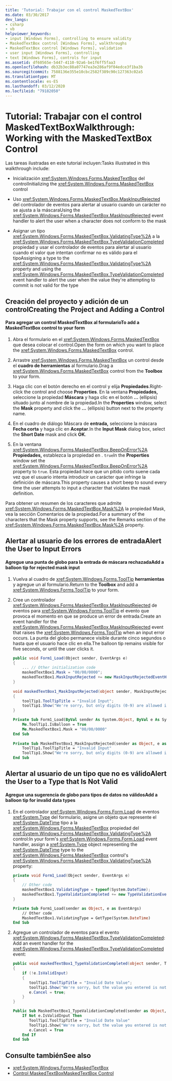 ```yaml
---
title: 'Tutorial: Trabajar con el control MaskedTextBox'
ms.date: 03/30/2017
dev_langs:
- csharp
- vb
helpviewer_keywords:
- input [Windows Forms], controlling to ensure validity
- MaskedTextBox control [Windows Forms], walkthroughs
- MaskedTextBox control [Windows Forms], validation
- user input [Windows Forms], controlling
- text [Windows Forms], controls for input
ms.assetid: df60565e-5447-4110-92a6-be1f6ff5faa3
ms.openlocfilehash: db32b3ec88a07747ea3e286af9f04edce3f1ba3b
ms.sourcegitcommit: 7588136e355e10cbc2582f389c90c127363c02a5
ms.translationtype: MT
ms.contentlocale: es-ES
ms.lasthandoff: 03/12/2020
ms.locfileid: "79182050"
---
```

# <a name="walkthrough-working-with-the-maskedtextbox-control"></a><span data-ttu-id="b7490-102">Tutorial: Trabajar con el control MaskedTextBox</span><span class="sxs-lookup"><span data-stu-id="b7490-102">Walkthrough: Working with the MaskedTextBox Control</span></span>
<span data-ttu-id="b7490-103">Las tareas ilustradas en este tutorial incluyen:</span><span class="sxs-lookup"><span data-stu-id="b7490-103">Tasks illustrated in this walkthrough include:</span></span>  
  
- <span data-ttu-id="b7490-104">Inicialización <xref:System.Windows.Forms.MaskedTextBox> del control</span><span class="sxs-lookup"><span data-stu-id="b7490-104">Initializing the <xref:System.Windows.Forms.MaskedTextBox> control</span></span>  
  
- <span data-ttu-id="b7490-105">Uso <xref:System.Windows.Forms.MaskedTextBox.MaskInputRejected> del controlador de eventos para alertar al usuario cuando un carácter no se ajusta a la máscara</span><span class="sxs-lookup"><span data-stu-id="b7490-105">Using the <xref:System.Windows.Forms.MaskedTextBox.MaskInputRejected> event handler to alert the user when a character does not conform to the mask</span></span>  
  
- <span data-ttu-id="b7490-106">Asignar un tipo <xref:System.Windows.Forms.MaskedTextBox.ValidatingType%2A> a la <xref:System.Windows.Forms.MaskedTextBox.TypeValidationCompleted> propiedad y usar el controlador de eventos para alertar al usuario cuando el valor que intentan confirmar no es válido para el tipo</span><span class="sxs-lookup"><span data-stu-id="b7490-106">Assigning a type to the <xref:System.Windows.Forms.MaskedTextBox.ValidatingType%2A> property and using the <xref:System.Windows.Forms.MaskedTextBox.TypeValidationCompleted> event handler to alert the user when the value they're attempting to commit is not valid for the type</span></span>  
  
## <a name="creating-the-project-and-adding-a-control"></a><span data-ttu-id="b7490-107">Creación del proyecto y adición de un control</span><span class="sxs-lookup"><span data-stu-id="b7490-107">Creating the Project and Adding a Control</span></span>  
  
#### <a name="to-add-a-maskedtextbox-control-to-your-form"></a><span data-ttu-id="b7490-108">Para agregar un control MaskedTextBox al formulario</span><span class="sxs-lookup"><span data-stu-id="b7490-108">To add a MaskedTextBox control to your form</span></span>  
  
1. <span data-ttu-id="b7490-109">Abra el formulario en el <xref:System.Windows.Forms.MaskedTextBox> que desea colocar el control.</span><span class="sxs-lookup"><span data-stu-id="b7490-109">Open the form on which you want to place the <xref:System.Windows.Forms.MaskedTextBox> control.</span></span>  
  
2. <span data-ttu-id="b7490-110">Arrastre <xref:System.Windows.Forms.MaskedTextBox> un control desde el **cuadro de herramientas** al formulario.</span><span class="sxs-lookup"><span data-stu-id="b7490-110">Drag a <xref:System.Windows.Forms.MaskedTextBox> control from the **Toolbox** to your form.</span></span>  
  
3. <span data-ttu-id="b7490-111">Haga clic con el botón derecho en el control y elija **Propiedades**.</span><span class="sxs-lookup"><span data-stu-id="b7490-111">Right-click the control and choose **Properties**.</span></span> <span data-ttu-id="b7490-112">En la ventana **Propiedades,** seleccione la propiedad **Máscara** y haga clic en el botón **...** (ellipsis) situado junto al nombre de la propiedad.</span><span class="sxs-lookup"><span data-stu-id="b7490-112">In the **Properties** window, select the **Mask** property and click the **...** (ellipsis) button next to the property name.</span></span>  
  
4. <span data-ttu-id="b7490-113">En el cuadro de diálogo Máscara de **entrada,** seleccione la máscara **Fecha corta** y haga clic en **Aceptar**.</span><span class="sxs-lookup"><span data-stu-id="b7490-113">In the **Input Mask** dialog box, select the **Short Date** mask and click **OK**.</span></span>  
  
5. <span data-ttu-id="b7490-114">En la ventana <xref:System.Windows.Forms.MaskedTextBox.BeepOnError%2A> **Propiedades,** establezca la propiedad en . `true`</span><span class="sxs-lookup"><span data-stu-id="b7490-114">In the **Properties** window set the <xref:System.Windows.Forms.MaskedTextBox.BeepOnError%2A> property to `true`.</span></span> <span data-ttu-id="b7490-115">Esta propiedad hace que un pitido corto suene cada vez que el usuario intenta introducir un carácter que infringe la definición de máscara.</span><span class="sxs-lookup"><span data-stu-id="b7490-115">This property causes a short beep to sound every time the user attempts to input a character that violates the mask definition.</span></span>  
  
 <span data-ttu-id="b7490-116">Para obtener un resumen de los caracteres que admite <xref:System.Windows.Forms.MaskedTextBox.Mask%2A> la propiedad Mask, vea la sección Comentarios de la propiedad.</span><span class="sxs-lookup"><span data-stu-id="b7490-116">For a summary of the characters that the Mask property supports, see the Remarks section of the <xref:System.Windows.Forms.MaskedTextBox.Mask%2A> property.</span></span>  
  
## <a name="alert-the-user-to-input-errors"></a><span data-ttu-id="b7490-117">Alertar al usuario de los errores de entrada</span><span class="sxs-lookup"><span data-stu-id="b7490-117">Alert the User to Input Errors</span></span>  
  
#### <a name="add-a-balloon-tip-for-rejected-mask-input"></a><span data-ttu-id="b7490-118">Agregue una punta de globo para la entrada de máscara rechazada</span><span class="sxs-lookup"><span data-stu-id="b7490-118">Add a balloon tip for rejected mask input</span></span>  
  
1. <span data-ttu-id="b7490-119">Vuelva al cuadro de <xref:System.Windows.Forms.ToolTip> **herramientas** y agregue un al formulario.</span><span class="sxs-lookup"><span data-stu-id="b7490-119">Return to the **Toolbox** and add a <xref:System.Windows.Forms.ToolTip> to your form.</span></span>  
  
2. <span data-ttu-id="b7490-120">Cree un controlador <xref:System.Windows.Forms.MaskedTextBox.MaskInputRejected> de eventos para <xref:System.Windows.Forms.ToolTip> el evento que provoca el momento en que se produce un error de entrada.</span><span class="sxs-lookup"><span data-stu-id="b7490-120">Create an event handler for the <xref:System.Windows.Forms.MaskedTextBox.MaskInputRejected> event that raises the <xref:System.Windows.Forms.ToolTip> when an input error occurs.</span></span> <span data-ttu-id="b7490-121">La punta del globo permanece visible durante cinco segundos o hasta que el usuario hace clic en ella.</span><span class="sxs-lookup"><span data-stu-id="b7490-121">The balloon tip remains visible for five seconds, or until the user clicks it.</span></span>  
  
    ```csharp  
    public void Form1_Load(Object sender, EventArgs e)
    {  
        ... // Other initialization code  
        maskedTextBox1.Mask = "00/00/0000";  
        maskedTextBox1.MaskInputRejected += new MaskInputRejectedEventHandler(maskedTextBox1_MaskInputRejected)  
    }  
  
    void maskedTextBox1_MaskInputRejected(object sender, MaskInputRejectedEventArgs e)  
    {  
        toolTip1.ToolTipTitle = "Invalid Input";  
        toolTip1.Show("We're sorry, but only digits (0-9) are allowed in dates.", maskedTextBox1, maskedTextBox1.Location, 5000);  
    }  
    ```  
  
    ```vb  
    Private Sub Form1_Load(ByVal sender As System.Object, ByVal e As System.EventArgs) Handles MyBase.Load  
        Me.ToolTip1.IsBalloon = True  
        Me.MaskedTextBox1.Mask = "00/00/0000"  
    End Sub  
  
    Private Sub MaskedTextBox1_MaskInputRejected(sender as Object, e as MaskInputRejectedEventArgs) Handles MaskedTextBox1.MaskInputRejected  
        ToolTip1.ToolTipTitle = "Invalid Input"  
        ToolTip1.Show("We're sorry, but only digits (0-9) are allowed in dates.", MaskedTextBox1, 5000)  
    End Sub  
    ```  
  
## <a name="alert-the-user-to-a-type-that-is-not-valid"></a><span data-ttu-id="b7490-122">Alertar al usuario de un tipo que no es válido</span><span class="sxs-lookup"><span data-stu-id="b7490-122">Alert the User to a Type that Is Not Valid</span></span>  
  
#### <a name="add-a-balloon-tip-for-invalid-data-types"></a><span data-ttu-id="b7490-123">Agregue una sugerencia de globo para tipos de datos no válidos</span><span class="sxs-lookup"><span data-stu-id="b7490-123">Add a balloon tip for invalid data types</span></span>  
  
1. <span data-ttu-id="b7490-124">En el controlador <xref:System.Windows.Forms.Form.Load> de eventos <xref:System.Type> del formulario, asigne un objeto que represente el <xref:System.DateTime> tipo a la <xref:System.Windows.Forms.MaskedTextBox> propiedad del <xref:System.Windows.Forms.MaskedTextBox.ValidatingType%2A> control:</span><span class="sxs-lookup"><span data-stu-id="b7490-124">In your form's <xref:System.Windows.Forms.Form.Load> event handler, assign a <xref:System.Type> object representing the <xref:System.DateTime> type to the <xref:System.Windows.Forms.MaskedTextBox> control's <xref:System.Windows.Forms.MaskedTextBox.ValidatingType%2A> property:</span></span>  
  
    ```csharp  
    private void Form1_Load(Object sender, EventArgs e)  
    {  
        // Other code  
        maskedTextBox1.ValidatingType = typeof(System.DateTime);  
        maskedTextBox1.TypeValidationCompleted += new TypeValidationEventHandler(maskedTextBox1_TypeValidationCompleted);  
    }  
    ```  
  
    ```vb  
    Private Sub Form1_Load(sender as Object, e as EventArgs)  
        // Other code  
        MaskedTextBox1.ValidatingType = GetType(System.DateTime)  
    End Sub  
    ```  
  
2. <span data-ttu-id="b7490-125">Agregue un controlador de eventos para el evento <xref:System.Windows.Forms.MaskedTextBox.TypeValidationCompleted>:</span><span class="sxs-lookup"><span data-stu-id="b7490-125">Add an event handler for the <xref:System.Windows.Forms.MaskedTextBox.TypeValidationCompleted> event:</span></span>  
  
    ```csharp  
    public void maskedTextBox1_TypeValidationCompleted(object sender, TypeValidationEventArgs e)  
    {  
        if (!e.IsValidInput)  
        {  
           toolTip1.ToolTipTitle = "Invalid Date Value";  
           toolTip1.Show("We're sorry, but the value you entered is not a valid date. Please change the value.", maskedTextBox1, 5000);  
           e.Cancel = true;  
        }  
    }  
    ```  
  
    ```vb  
    Public Sub MaskedTextBox1_TypeValidationCompleted(sender as Object, e as TypeValidationEventArgs)  
        If Not e.IsValidInput Then  
           ToolTip1.ToolTipTitle = "Invalid Date Value"  
           ToolTip1.Show("We're sorry, but the value you entered is not a valid date. Please change the value.", maskedTextBox1, 5000)  
           e.Cancel = True  
        End If  
    End Sub  
    ```  
  
## <a name="see-also"></a><span data-ttu-id="b7490-126">Consulte también</span><span class="sxs-lookup"><span data-stu-id="b7490-126">See also</span></span>

- <xref:System.Windows.Forms.MaskedTextBox>
- [<span data-ttu-id="b7490-127">Control MaskedTextBox</span><span class="sxs-lookup"><span data-stu-id="b7490-127">MaskedTextBox Control</span></span>](maskedtextbox-control-windows-forms.md)
